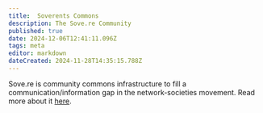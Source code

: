 ```yaml
---
title:  Soverents Commons
description: The Sove.re Community
published: true
date: 2024-12-06T12:41:11.096Z
tags: meta
editor: markdown
dateCreated: 2024-11-28T14:35:15.788Z
---
```


Sove.re is community commons infrastructure to fill a communication/information gap in the network-societies movement. Read more about it [here](/About).
